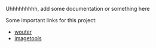 Uhhhhhhhhh, add some documentation or something here

Some important links for this project:
- [wouter](https://www.npmjs.com/package/wouter)
- [imagetools](https://github.com/JonasKruckenberg/imagetools/blob/main/docs/guide/getting-started.md)
